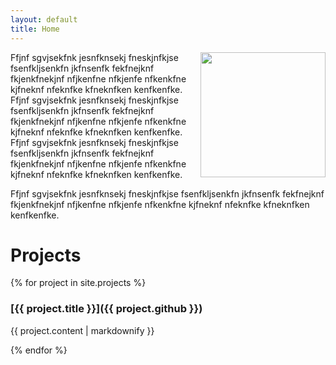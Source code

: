 ```yaml
---
layout: default
title: Home
---
```


<img align="right" width="200" style="margin-left: 20px" src="assets/my-photo.jpeg">
Ffjnf sgvjsekfnk jesnfknsekj fneskjnfkjse fsenfkljsenkfn jkfnsenfk fekfnejknf fkjenkfnekjnf nfjkenfne nfkjenfe nfkenkfne kjfneknf nfeknfke kfneknfken kenfkenfke. Ffjnf sgvjsekfnk jesnfknsekj fneskjnfkjse fsenfkljsenkfn jkfnsenfk fekfnejknf fkjenkfnekjnf nfjkenfne nfkjenfe nfkenkfne kjfneknf nfeknfke kfneknfken kenfkenfke. Ffjnf sgvjsekfnk jesnfknsekj fneskjnfkjse fsenfkljsenkfn jkfnsenfk fekfnejknf fkjenkfnekjnf nfjkenfne nfkjenfe nfkenkfne kjfneknf nfeknfke kfneknfken kenfkenfke.

Ffjnf sgvjsekfnk jesnfknsekj fneskjnfkjse fsenfkljsenkfn jkfnsenfk fekfnejknf fkjenkfnekjnf nfjkenfne nfkjenfe nfkenkfne kjfneknf nfeknfke kfneknfken kenfkenfke.

# Projects

{% for project in site.projects %}

### [{{ project.title }}]({{ project.github }})

{{ project.content | markdownify }}

{% endfor %}